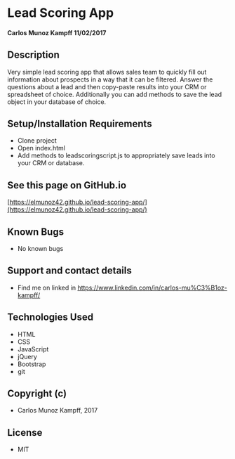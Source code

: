 # Lead Scoring App

#### Carlos Munoz Kampff 11/02/2017

## Description

Very simple lead scoring app that allows sales team to quickly fill out information about prospects in a way that it can be filtered. Answer the questions about a lead and then copy-paste results into your CRM or spreadsheet of choice. Additionally you can add methods to save the lead object in your database of choice.

## Setup/Installation Requirements
* Clone project
* Open index.html
* Add methods to leadscoringscript.js to appropriately save leads into your CRM or database.

## See this page on GitHub.io
[https://elmunoz42.github.io/lead-scoring-app/](https://elmunoz42.github.io/lead-scoring-app/)

## Known Bugs
* No known bugs

## Support and contact details
* Find me on linked in https://www.linkedin.com/in/carlos-mu%C3%B1oz-kampff/

## Technologies Used
* HTML
* CSS
* JavaScript
* jQuery
* Bootstrap
* git

## Copyright (c)
* Carlos Munoz Kampff, 2017

## License
* MIT
